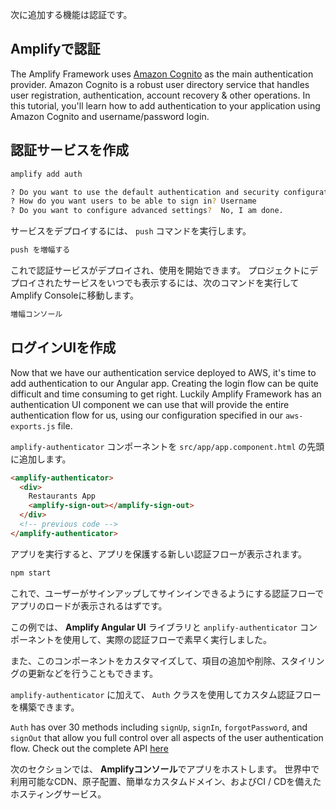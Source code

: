 次に追加する機能は認証です。

## Amplifyで認証

The Amplify Framework uses [Amazon Cognito](https://aws.amazon.com/cognito/) as the main authentication provider. Amazon Cognito is a robust user directory service that handles user registration, authentication, account recovery & other operations. In this tutorial, you'll learn how to add authentication to your application using Amazon Cognito and username/password login.

## 認証サービスを作成

```bash
amplify add auth

? Do you want to use the default authentication and security configuration? Default configuration
? How do you want users to be able to sign in? Username
? Do you want to configure advanced settings?  No, I am done.
```

サービスをデプロイするには、 `push` コマンドを実行します。

```bash
push を増幅する
```

これで認証サービスがデプロイされ、使用を開始できます。 プロジェクトにデプロイされたサービスをいつでも表示するには、次のコマンドを実行してAmplify Consoleに移動します。

```bash
増幅コンソール
```

## ログインUIを作成

Now that we have our authentication service deployed to AWS, it's time to add authentication to our Angular app. Creating the login flow can be quite difficult and time consuming to get right. Luckily Amplify Framework has an authentication UI component we can use that will provide the entire authentication flow for us, using our configuration specified in our `aws-exports.js` file.

`amplify-authenticator` コンポーネントを `src/app/app.component.html` の先頭に追加します。

```html
<amplify-authenticator>
  <div>
    Restaurants App
    <amplify-sign-out></amplify-sign-out>
  </div>
  <!-- previous code -->
</amplify-authenticator>
```

アプリを実行すると、アプリを保護する新しい認証フローが表示されます。

```bash
npm start
```

これで、ユーザーがサインアップしてサインインできるようにする認証フローでアプリのロードが表示されるはずです。

この例では、 **Amplify Angular UI** ライブラリと `anplify-authenticator` コンポーネントを使用して、実際の認証フローで素早く実行しました。

また、このコンポーネントをカスタマイズして、項目の追加や削除、スタイリングの更新などを行うこともできます。

`amplify-authenticator` に加えて、 `Auth` クラスを使用してカスタム認証フローを構築できます。

`Auth` has over 30 methods including `signUp`, `signIn`, `forgotPassword`, and `signOut` that allow you full control over all aspects of the user authentication flow. Check out the complete API [here](https://aws-amplify.github.io/amplify-js/api/classes/authclass.html)

次のセクションでは、 **Amplifyコンソール**でアプリをホストします。 世界中で利用可能なCDN、原子配置、簡単なカスタムドメイン、およびCI / CDを備えたホスティングサービス。
